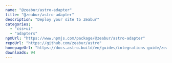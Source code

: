 ```yaml
---
name: "@zeabur/astro-adapter"
title: "@zeabur/astro-adapter"
description: "Deploy your site to Zeabur"
categories:
  - "css+ui"
  - "adapters"
npmUrl: "https://www.npmjs.com/package/@zeabur/astro-adapter"
repoUrl: "https://github.com/zeabur/astro"
homepageUrl: "https://docs.astro.build/en/guides/integrations-guide/zeabur/"
downloads: 94
---
```

